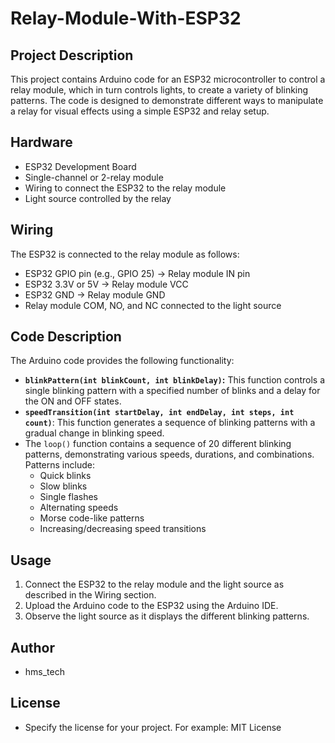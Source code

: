 # Relay-Module-With-ESP32

## Project Description

This project contains Arduino code for an ESP32 microcontroller to control a relay module, which in turn controls lights, to create a variety of blinking patterns.  The code is designed to demonstrate different ways to manipulate a relay for visual effects using a simple ESP32 and relay setup.

## Hardware

* ESP32 Development Board
* Single-channel or 2-relay module
* Wiring to connect the ESP32 to the relay module
* Light source controlled by the relay

## Wiring

The ESP32 is connected to the relay module as follows:

* ESP32 GPIO pin (e.g., GPIO 25) -> Relay module IN pin
* ESP32 3.3V or 5V -> Relay module VCC
* ESP32 GND -> Relay module GND
* Relay module COM, NO, and NC connected to the light source

## Code Description

The Arduino code provides the following functionality:

* **`blinkPattern(int blinkCount, int blinkDelay)`:** This function controls a single blinking pattern with a specified number of blinks and a delay for the ON and OFF states.
* **`speedTransition(int startDelay, int endDelay, int steps, int count)`**: This function generates a sequence of blinking patterns with a gradual change in blinking speed.
* The `loop()` function contains a sequence of 20 different blinking patterns, demonstrating various speeds, durations, and combinations.  Patterns include:
    * Quick blinks
    * Slow blinks
    * Single flashes
    * Alternating speeds
    * Morse code-like patterns
    * Increasing/decreasing speed transitions

## Usage

1.  Connect the ESP32 to the relay module and the light source as described in the Wiring section.
2.  Upload the Arduino code to the ESP32 using the Arduino IDE.
3.  Observe the light source as it displays the different blinking patterns.

## Author

* hms_tech

## License

* Specify the license for your project.  For example:  MIT License


